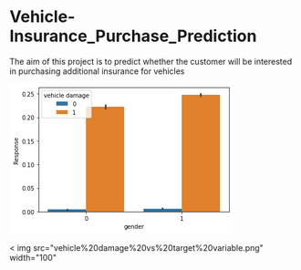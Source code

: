 # Vehicle-Insurance_Purchase_Prediction
The aim of this project  is to predict whether the customer will be interested in purchasing additional insurance for vehicles

![](/vehicle%20damage%20vs%20target%20variable.png)

< img src="vehicle%20damage%20vs%20target%20variable.png" width="100"
